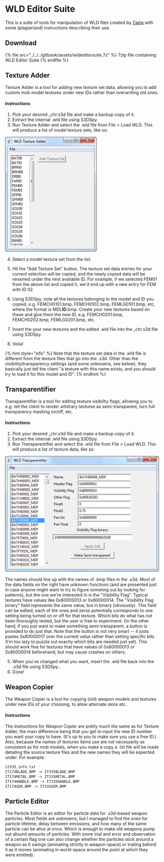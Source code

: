 # WLD Editor Suite

This is a suite of tools for manipulation of WLD files created by [Zaela](https://github.com/Zaela) with some (plagiarized} instructions describing their use.

## Download

{% file src="../../../gitbook/assets/wldeditorsuite.7z" %}
7zip file containing WLD Editor Suite
{% endfile %}

## Texture Adder

Texture Adder is a tool for adding new texture set data, allowing you to add custom mob model textures under new IDs rather than overwriting old ones.

#### Instructions

1. Pick your desired _chr.s3d file and make a backup copy of it.
2. Extract the internal .wld file using S3DSpy.
3. Run Texture Adder and select the .wld file from File > Load WLD. This will produce a list of model texture sets, like so:  

![](../../../gitbook/assets/tglgjza.png)

4. Select a model texture set from the list.

5. Hit the "Add Texture Set" button. The texture set data entries for your current selection will be copied, and the newly copied data will be renamed under the next available ID. For example, if we selected FEM01 from the above list and copied it, we'd end up with a new entry for FEM with ID 02.

6. Using S3DSpy, note all the textures belonging to the model and ID you copied, e.g. FEMCH0101.bmp, FEMCH0102.bmp, FEMLG0101.bmp, etc, where the format is MDL**ID**.bmp. Create your new textures based on these and give them the new ID, e.g. FEMCH0201.bmp, FEMCH0202.bmp, FEMLG0201.bmp, etc.

7. Insert the your new textures and the edited .wld file into the _chr.s3d file using S3DSpy.

8. Voila!

{% hint style="info" %}
Note that the texture set data in the .wld file is different from the texture files that go into the .s3d. Other than the visibility/transparency settings (and some unknowns, see below), they basically just tell the client "a texture with this name exists, and you should try to load it for this model and ID".
{% endhint %}

## Transparentifier

Transparentifier is a tool for editing texture visibility flags, allowing you to e.g. tell the client to render arbitrary textures as semi-transparent, turn full transparency masking on/off, etc.

#### Instructions

1. Pick your desired _chr.s3d file and make a backup copy of it.
2. Extract the internal .wld file using S3DSpy.
3. Run Transparentifier and select the .wld file from File > Load WLD. This will produce a list of texture data, like so:

![](../../../gitbook/assets/j31jhfb.png)



The names should line up with the names of .bmp files in the .s3d. Most of the data fields on the right have unknown functions (and are presented just in case anyone might want to try to figure someting out by looking for patterns), but the one we're interested in is the "Visibility Flag". Typical textures have values like 0x80000013 or 0x80000014. The "Visibility Flag binary" field represents the same value, but in binary (obviously). This field can be edited; each of the ones and zeros potentially corresponds to one setting being turned on or off for that texture. Which bits do what has not been thoroughly tested, but the user is free to experiment. On the other hand, if you just want to make something semi-transparent, a button is provided to do just that. Note that the button is not very smart -- it justs pastes 0x80000017 over the current value rather than setting specific bits (I'm too lazy to puzzle out exactly which bits are needed just yet). This should work fine for textures that have values of 0x80000013 or 0x80000014 beforehand, but may cause crashes on others.

5. When you've changed what you want, insert the .wld file back into the .s3d file using S3DSpy..
6. Done!

## Weapon Copier

The Weapon Copier is a tool for copying (old) weapon models and textures under new IDs of your choosing, to allow alternate skins etc.

#### Instructions

The instructions for Weapon Copier are pretty much the same as for Texture Adder, the main difference being that you get to input the new ID number you want your copy to have. (It's up to you to make sure you use a free ID.) Also, because the names of textures items use are not necessarily as consistent as for mob models, when you make a copy a .txt file will be made detailing the source texture files and the new names they will be expected under. For example:

```
it335_info.txt
IT174BLADE.BMP -> IT335BLADE.BMP
IT174METAL.BMP -> IT335METAL.BMP
IT174HANDLE.BMP -> IT335HANDLE.BMP
IT174GEM.BMP -> IT335GEM.BMP
```

## Particle Editor

The Particle Editor is an editor for particle data for .s3d-based weapon particles. Most fields are unknowns, but I managed to find the ones for particle lifetime, delay between emissions, and how many of the same particle can be alive at once. Which is enough to make old weapons pump out absurd amounts of particles. With some trial and error and observation of a certain flag one can also change whether the particles stick around a weapon as it swings (animating strictly in weapon-space) or trailing behind it as it moves (animating in world-space around the point at which they were emitted).
